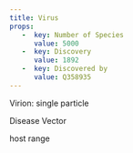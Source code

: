 ```yaml
---
title: Virus
props:
   -  key: Number of Species
      value: 5000
   -  key: Discovery
      value: 1892
   -  key: Discovered by
      value: Q358935
---
```


Virion: single particle

Disease Vector

host range